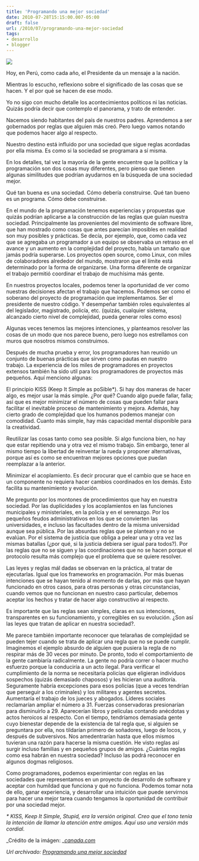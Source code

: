 ```yaml
---
title: 'Programando una mejor sociedad'
date: 2010-07-28T15:15:00.007-05:00
draft: false
url: /2010/07/programando-una-mejor-sociedad
tags: 
- desarrollo
- blogger
---
```


[![](https://1.bp.blogspot.com/_K2xwnQ4Llso/TFCPr7LDwlI/AAAAAAAABJo/r89IEVJeVE4/s320/CivilSocietyIcon.jpg)](https://1.bp.blogspot.com/_K2xwnQ4Llso/TFCPr7LDwlI/AAAAAAAABJo/r89IEVJeVE4/s1600/CivilSocietyIcon.jpg)

Hoy, en Perú, como cada año, el Presidente da un mensaje a la nación.  
  

Mientras lo escucho, reflexiono sobre el significado de las cosas que se hacen. Y el por qué se hacen de ese modo.

  

Yo no sigo con mucho detalle los acontecimientos políticos ni las noticias. Quizás podría decir que contemplo el panorama, y trato de entender.

  

Nacemos siendo habitantes del país de nuestros padres. Aprendemos a ser gobernados por reglas que alguien más creó. Pero luego vamos notando que podemos hacer algo al respecto.  
  
Nuestro destino está influido por una sociedad que sigue reglas acordadas por ella misma. Es como si la sociedad se programara a sí misma.  
  
En los detalles, tal vez la mayoría de la gente encuentre que la política y la programación son dos cosas muy diferentes, pero pienso que tienen algunas similitudes que podrían ayudarnos en la búsqueda de una sociedad mejor.  
  
Qué tan buena es una sociedad. Cómo debería construirse. Qué tan bueno es un programa. Cómo debe construirse.  
  
En el mundo de la programación tenemos experiencias y propuestas que quizás podrían aplicarse a la construcción de las reglas que guían nuestra sociedad. Principalmente las provenientes del movimiento de software libre, que han mostrado como cosas que antes parecían imposibles en realidad son muy posibles y prácticas. Se decía, por ejemplo, que, como cada vez que se agregaba un programador a un equipo se observaba un retraso en el avance y un aumento en la complejidad del proyecto, había un tamaño que jamás podría superarse. Los proyectos open source, como Linux, con miles de colaboradores alrededor del mundo, mostraron que el límite está determinado por la forma de organizarse. Una forma diferente de organizar el trabajo permitió coordinar el trabajo de muchísima más gente.  
  
En nuestros proyectos locales, podemos tener la oportunidad de ver como nuestras decisiones afectan el trabajo que hacemos. Podemos ser como el soberano del proyecto de programación que implementamos. Ser el presidente de nuestro código. Y desempeñar también roles equivalentes al del legislador, magistrado, policía, etc. (quizás, cualquier sistema, alcanzado cierto nivel de complejidad, pueda generar roles como esos)  
  
Algunas veces tenemos las mejores intenciones, y planteamos resolver las cosas de un modo que nos parece bueno, pero luego nos estrellamos con muros que nosotros mismos construimos.  
  
Después de mucha prueba y error, los programadores han reunido un conjunto de buenas prácticas que sirven como pautas en nuestro trabajo. La experiencia de los miles de programadores en proyectos extensos también ha sido util para los programadores de proyectos más pequeños. Aquí menciono algunas:  
  
El principio KISS (Keep It Simple as poSible\*). Si hay dos maneras de hacer algo, es mejor usar la más simple. ¿Por qué? Cuando algo puede fallar, falla; así que es mejor minimizar el número de cosas que pueden fallar para facilitar el inevitable proceso de mantenimiento y mejora. Además, hay cierto grado de complejidad que los humanos podemos manejar con comodidad. Cuanto más simple, hay más capacidad mental disponible para la creatividad.  
  
Reutilizar las cosas tanto como sea posible. Si algo funciona bien, no hay que estar repitiendo una y otra vez el mismo trabajo. Sin embargo, tener al mismo tiempo la libertad de reinventar la rueda y proponer alternativas, porque así es como se encuentran mejores opciones que puedan reemplazar a la anterior.  
  
Minimizar el acoplamiento. Es decir procurar que el cambio que se hace en un componente no requiera hacer cambios coordinados en los demás. Esto facilita su mantenimiento y evolución.  
  
Me pregunto por los montones de procedimientos que hay en nuestra sociedad. Por las duplicidades y los acoplamientos en las funciones municipales y ministeriales, en la policía y en el serenazgo. Por los pequeños feudos administrativos en los que se convierten las universidades, e incluso las facultades dentro de la misma universidad aunque sea pública. Por las absurdas reglas que se plantean y no se evalúan. Por el sistema de justicia que obliga a pelear una y otra vez las mismas batallas (¿por qué, si la justicia debiera ser igual para todos?). Por las reglas que no se siguen y las coordinaciones que no se hacen porque el protocolo resulta más complejo que el problema que se quiere resolver.  
  
Las leyes y reglas mál dadas se observan en la práctica, al tratar de ejecutarlas. Igual que los frameworks en programación. Por más buenas intenciones que se hayan tenido al momento de darlas, por más que hayan funcionado en otros casos, para otras personas y otras circunstancias, cuando vemos que no funcionan en nuestro caso particular, debemos aceptar los hechos y tratar de hacer algo constructivo al respecto.  
  
Es importante que las reglas sean simples, claras en sus intenciones, transparentes en su funcionamiento, y corregibles en su evolución. ¿Son así las leyes que tratan de aplicar en nuestra sociedad?.  
  
Me parece también importante reconocer que telarañas de complejidad se pueden tejer cuando se trata de aplicar una regla que no se puede cumplir. Imaginemos el ejemplo absurdo de alguien que pusiera la regla de no respirar más de 30 veces por minuto. De pronto, todo el comportamiento de la gente cambiaría radicalmente. La gente no podría correr o hacer mucho esfuerzo porque la conduciría a un acto ilegal. Para verificar el cumplimiento de la norma se necesitaría policías que eligieran individuos sospechos (quizás demasiado chaposos) y les hicieran una auditoría. Seguramente habría excepciones para esos policías (que a veces tendrían que perseguir a los criminales) y los militares y agentes secretos. Aumentaría el trabajo de los jueces y abogados. Líderes sociales reclamarían ampliar el número a 31. Fuerzas conservadoras presionarían para disminuirlo a 29. Aparecerían libros y películas contando anécdotas y actos heroicos al respecto. Con el tiempo, tendríamos demasiada gente cuyo bienestar depende de la existencia de tal regla que, si alguien se preguntara por ella, nos tildarían primero de soñadores, luego de locos, y después de subversivos. Nos amedentrarían hasta que ellos mismos tuvieran una razón para hacerse la misma cuestión. He visto reglas así surgir incluso familias y en pequeños grupos de amigos. ¿Cuántas reglas como esa habrán en nuestra sociedad? Incluso las podrá reconocer en algunos dogmas religiosos.  
  
Como programadores, podemos experimientar con reglas en las sociedades que representamos en un proyecto de desarrollo de software y aceptar con humildad que funciona y qué no funciona. Podemos tomar nota de ello, ganar experiencia, y desarrollar una intuición que puede servirnos para hacer una mejor tarea cuando tengamos la oportunidad de contribuir por una sociedad mejor.  
  
_\* KISS, Keep It Simple, Stupid, era la versión original. Creo que el tono tenía la intención de llamar la atención entre amigos. Aquí uso una versión más cordial._  
  

_Crédito de la imágen: _[_canada.com_](http://www.canada.com/vancouversun/features/civilsociety/story.html?id=49664dde-c355-4dad-bb9d-1d5232c65a26)

_*Url archivado: [Programando una mejor sociedad](https://akcdev.blogspot.com/2010/07/programando-una-mejor-sociedad.html)*_

